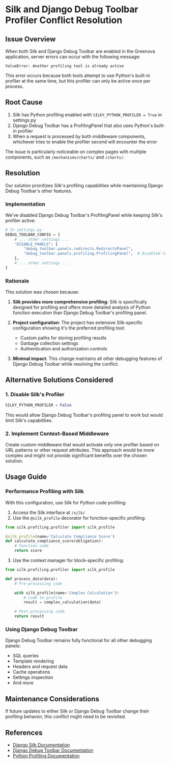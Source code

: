 # Silk and Django Debug Toolbar Profiler Conflict Resolution

## Issue Overview

When both Silk and Django Debug Toolbar are enabled in the Greenova application, server errors can occur with the following message:

```
ValueError: Another profiling tool is already active
```

This error occurs because both tools attempt to use Python's built-in profiler at the same time, but this profiler can only be active once per process.

## Root Cause

1. Silk has Python profiling enabled with `SILKY_PYTHON_PROFILER = True` in settings.py
2. Django Debug Toolbar has a ProfilingPanel that also uses Python's built-in profiler
3. When a request is processed by both middleware components, whichever tries to enable the profiler second will encounter the error

The issue is particularly noticeable on complex pages with multiple components, such as `/mechanisms/charts/` and `/charts/`.

## Resolution

Our solution prioritizes Silk's profiling capabilities while maintaining Django Debug Toolbar's other features.

### Implementation

We've disabled Django Debug Toolbar's ProfilingPanel while keeping Silk's profiler active:

```python
# In settings.py
DEBUG_TOOLBAR_CONFIG = {
    # ... other settings ...
    "DISABLE_PANELS": {
        "debug_toolbar.panels.redirects.RedirectsPanel",
        "debug_toolbar.panels.profiling.ProfilingPanel",  # Disabled to avoid conflict with Silk
    },
    # ... other settings ...
}
```

### Rationale

This solution was chosen because:

1. **Silk provides more comprehensive profiling**: Silk is specifically designed for profiling and offers more detailed analysis of Python function execution than Django Debug Toolbar's profiling panel.

2. **Project configuration**: The project has extensive Silk-specific configuration showing it's the preferred profiling tool:
   - Custom paths for storing profiling results
   - Garbage collection settings
   - Authentication and authorization controls

3. **Minimal impact**: This change maintains all other debugging features of Django Debug Toolbar while resolving the conflict.

## Alternative Solutions Considered

### 1. Disable Silk's Profiler

```python
SILKY_PYTHON_PROFILER = False
```

This would allow Django Debug Toolbar's profiling panel to work but would limit Silk's capabilities.

### 2. Implement Context-Based Middleware

Create custom middleware that would activate only one profiler based on URL patterns or other request attributes. This approach would be more complex and might not provide significant benefits over the chosen solution.

## Usage Guide

### Performance Profiling with Silk

With this configuration, use Silk for Python code profiling:

1. Access the Silk interface at `/silk/`
2. Use the `@silk_profile` decorator for function-specific profiling:

```python
from silk.profiling.profiler import silk_profile

@silk_profile(name='Calculate Compliance Score')
def calculate_compliance_score(obligation):
    # Function code
    return score
```

3. Use the context manager for block-specific profiling:

```python
from silk.profiling.profiler import silk_profile

def process_data(data):
    # Pre-processing code

    with silk_profile(name='Complex Calculation'):
        # Code to profile
        result = complex_calculation(data)

    # Post-processing code
    return result
```

### Using Django Debug Toolbar

Django Debug Toolbar remains fully functional for all other debugging panels:

- SQL queries
- Template rendering
- Headers and request data
- Cache operations
- Settings inspection
- And more

## Maintenance Considerations

If future updates to either Silk or Django Debug Toolbar change their profiling behavior, this conflict might need to be revisited.

## References

- [Django Silk Documentation](https://github.com/jazzband/django-silk)
- [Django Debug Toolbar Documentation](https://django-debug-toolbar.readthedocs.io/)
- [Python Profiling Documentation](https://docs.python.org/3/library/profile.html)
